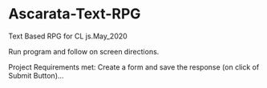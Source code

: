 # Ascarata-Text-RPG
Text Based RPG for CL js.May_2020

Run program and follow on screen directions.

Project Requirements met:
   Create a form and save the response (on click of Submit Button)...

